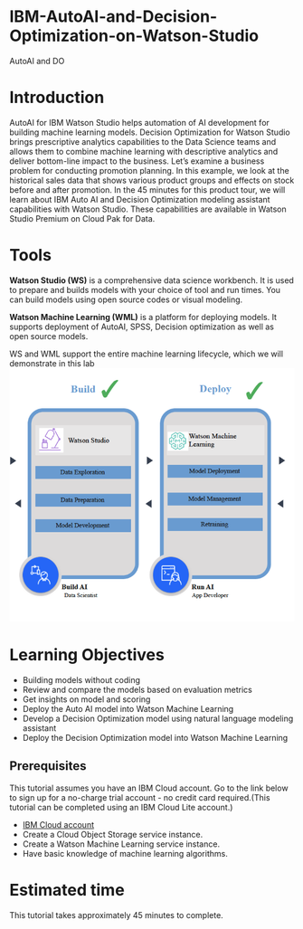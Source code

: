 # IBM-AutoAI-and-Decision-Optimization-on-Watson-Studio
AutoAI and DO

# Introduction
AutoAI for IBM Watson Studio helps automation of AI development for building machine learning models. Decision Optimization for Watson Studio brings prescriptive analytics capabilities to the Data Science teams and allows them to combine machine learning with descriptive analytics and deliver bottom-line impact to the business. Let’s examine a business problem for conducting promotion planning. In this example, we look at the historical sales data that shows various product groups and effects on stock before and after promotion. In the 45 minutes for this product tour, we will learn about IBM Auto AI and Decision Optimization modeling assistant capabilities with Watson Studio. These capabilities are available in Watson Studio Premium on Cloud Pak for Data.

# Tools
**Watson Studio (WS)** is a comprehensive data science workbench. It is used to prepare and builds models with your choice of tool and run times. You can build models using open source codes or visual modeling.

**Watson Machine Learning (WML)** is a platform for deploying models. It supports deployment of AutoAI, SPSS, Decision optimization as well as open source models.

WS and WML support the entire machine learning lifecycle, which we will demonstrate in this lab
![WSWML](./images/WSWML.png)

# Learning Objectives
* Building models without coding
* Review and compare the models based on evaluation metrics
* Get insights on model and scoring
* Deploy the Auto AI model into Watson Machine Learning
* Develop a Decision Optimization model using natural language modeling assistant
* Deploy the Decision Optimization model into Watson Machine Learning

## Prerequisites
This tutorial assumes you have an IBM Cloud account. Go to the link below to sign up for a no-charge trial account - no credit card required.(This tutorial can be completed using an IBM Cloud Lite account.)
  - [IBM Cloud account](https://tinyurl.com/y4mzxow5)
  - Create a Cloud Object Storage service instance.
  - Create a Watson Machine Learning service instance.
  - Have basic knowledge of machine learning algorithms.

# Estimated time
This tutorial takes approximately 45 minutes to complete.
